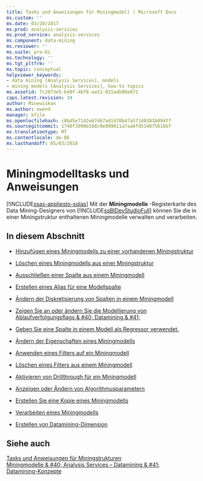 ```yaml
---
title: Tasks und Anweisungen für Miningmodell | Microsoft Docs
ms.custom: ''
ms.date: 03/20/2017
ms.prod: analysis-services
ms.prod_service: analysis-services
ms.component: data-mining
ms.reviewer: ''
ms.suite: pro-bi
ms.technology: ''
ms.tgt_pltfrm: ''
ms.topic: conceptual
helpviewer_keywords:
- data mining [Analysis Services], models
- mining models [Analysis Services], how-to topics
ms.assetid: 7c2073e5-b40f-4bf8-aa51-021adb08e072
caps.latest.revision: 34
author: Minewiskan
ms.author: owend
manager: kfile
ms.openlocfilehash: c0bd5e7142e67d67ad1470b47a57148381b094ff
ms.sourcegitcommit: 1740f3090b168c0e809611a7aa6fd514075616bf
ms.translationtype: MT
ms.contentlocale: de-DE
ms.lasthandoff: 05/03/2018
---
```

# <a name="mining-model-tasks-and-how-tos"></a>Miningmodelltasks und Anweisungen
[!INCLUDE[ssas-appliesto-sqlas](../../includes/ssas-appliesto-sqlas.md)]
  Mit der **Miningmodelle** -Registerkarte des Data Mining-Designers von [!INCLUDE[ssBIDevStudioFull](../../includes/ssbidevstudiofull-md.md)] können Sie die in einer Miningstruktur enthaltenen Miningmodelle verwalten und verarbeiten.  
  
## <a name="in-this-section"></a>In diesem Abschnitt  
  
-   [Hinzufügen eines Miningmodells zu einer vorhandenen Miningstruktur](../../analysis-services/data-mining/add-a-mining-model-to-an-existing-mining-structure.md)  
  
-   [Löschen eines Miningmodells aus einer Miningstruktur](../../analysis-services/data-mining/delete-a-mining-model-from-a-mining-structure.md)  
  
-   [Ausschließen einer Spalte aus einem Miningmodell](../../analysis-services/data-mining/exclude-a-column-from-a-mining-model.md)  
  
-   [Erstellen eines Alias für eine Modellspalte](../../analysis-services/data-mining/create-an-alias-for-a-model-column.md)  
  
-   [Ändern der Diskretisierung von Spalten in einem Miningmodell](../../analysis-services/data-mining/change-the-discretization-of-a-column-in-a-mining-model.md)  
  
-   [Zeigen Sie an oder ändern Sie die Modellierung von Ablaufverfolgungsflags & #40; Datamining & #41;](../../analysis-services/data-mining/view-or-change-modeling-flags-data-mining.md)  
  
-   [Geben Sie eine Spalte in einem Modell als Regressor verwendet.](../../analysis-services/data-mining/specify-a-column-to-use-as-regressor-in-a-model.md)  
  
-   [Ändern der Eigenschaften eines Miningmodells](../../analysis-services/data-mining/change-the-properties-of-a-mining-model.md)  
  
-   [Anwenden eines Filters auf ein Miningmodell](../../analysis-services/data-mining/apply-a-filter-to-a-mining-model.md)  
  
-   [Löschen eines Filters aus einem Miningmodell](../../analysis-services/data-mining/delete-a-filter-from-a-mining-model.md)  
  
-   [Aktivieren von Drillthrough für ein Miningmodell](../../analysis-services/data-mining/enable-drillthrough-for-a-mining-model.md)  
  
-   [Anzeigen oder Ändern von Algorithmusparametern](../../analysis-services/data-mining/view-or-change-algorithm-parameters.md)  
  
-   [Erstellen Sie eine Kopie eines Miningmodells](../../analysis-services/data-mining/make-a-copy-of-a-mining-model.md)  
  
-   [Verarbeiten eines Miningmodells](../../analysis-services/data-mining/process-a-mining-model.md)  
  
-   [Erstellen von Datamining-Dimension](../../analysis-services/data-mining/create-a-data-mining-dimension.md)  
  
## <a name="see-also"></a>Siehe auch  
 [Tasks und Anweisungen für Miningstrukturen](../../analysis-services/data-mining/mining-structure-tasks-and-how-tos.md)   
 [Miningmodelle & #40; Analysis Services – Datamining & #41;](../../analysis-services/data-mining/mining-models-analysis-services-data-mining.md)   
 [Datamining-Konzepte](../../analysis-services/data-mining/data-mining-concepts.md)  
  
  
